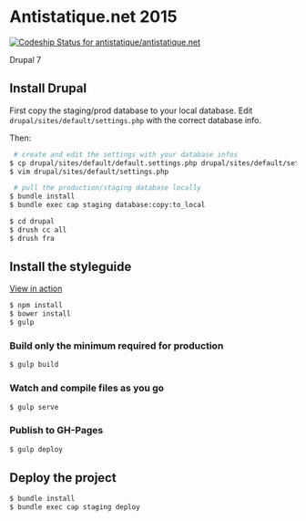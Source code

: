 Antistatique.net 2015
=====================

[ ![Codeship Status for antistatique/antistatique.net](https://codeship.com/projects/c680f610-a626-0132-e064-7e6768721930/status?branch=dev)](https://codeship.com/projects/66926)

Drupal 7

## Install Drupal

First copy the staging/prod database to your local database. Edit `drupal/sites/default/settings.php` with the correct database info.

Then:

```bash
 # create and edit the settings with your database infos
$ cp drupal/sites/default/default.settings.php drupal/sites/default/settings.php
$ vim drupal/sites/default/settings.php

 # pull the production/staging database locally
$ bundle install
$ bundle exec cap staging database:copy:to_local

$ cd drupal
$ drush cc all
$ drush fra
```

## Install the styleguide

[View in action](http://staging.antistatique.net/styleguide)

```bash
$ npm install
$ bower install
$ gulp
```

### Build only the minimum required for production

```bash
$ gulp build
```

### Watch and compile files as you go

```bash
$ gulp serve
```

### Publish to GH-Pages

```bash
$ gulp deploy
```

## Deploy the project
```bash
$ bundle install
$ bundle exec cap staging deploy
```
